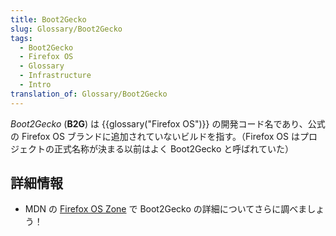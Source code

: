 ```yaml
---
title: Boot2Gecko
slug: Glossary/Boot2Gecko
tags:
  - Boot2Gecko
  - Firefox OS
  - Glossary
  - Infrastructure
  - Intro
translation_of: Glossary/Boot2Gecko
---
```

_Boot2Gecko_ (**B2G**) は {{glossary("Firefox OS")}} の開発コード名であり、公式の Firefox OS ブランドに追加されていないビルドを指す。（Firefox OS はプロジェクトの正式名称が決まる以前はよく Boot2Gecko と呼ばれていた）

## 詳細情報

- MDN の [Firefox OS Zone](/ja/Firefox_OS) で Boot2Gecko の詳細についてさらに調べましょう！
